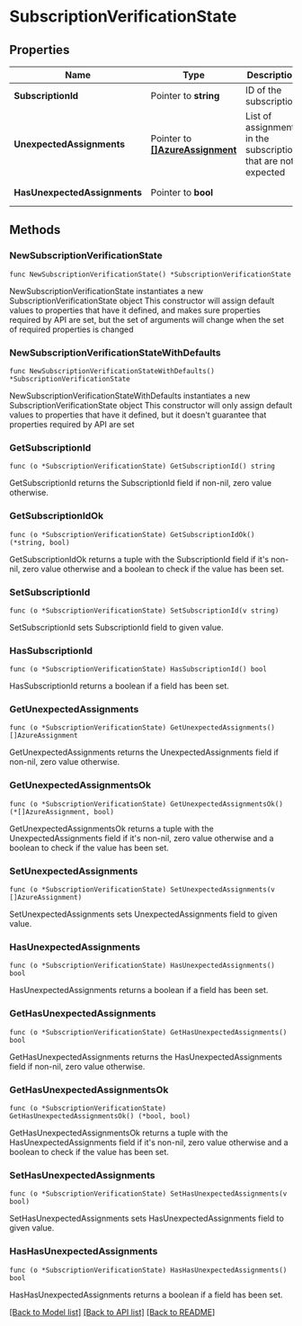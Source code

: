 # SubscriptionVerificationState

## Properties

Name | Type | Description | Notes
------------ | ------------- | ------------- | -------------
**SubscriptionId** | Pointer to **string** | ID of the subscription | [optional] 
**UnexpectedAssignments** | Pointer to [**[]AzureAssignment**](AzureAssignment.md) | List of assignments in the subscription that are not expected | [optional] 
**HasUnexpectedAssignments** | Pointer to **bool** |  | [optional] [readonly] 

## Methods

### NewSubscriptionVerificationState

`func NewSubscriptionVerificationState() *SubscriptionVerificationState`

NewSubscriptionVerificationState instantiates a new SubscriptionVerificationState object
This constructor will assign default values to properties that have it defined,
and makes sure properties required by API are set, but the set of arguments
will change when the set of required properties is changed

### NewSubscriptionVerificationStateWithDefaults

`func NewSubscriptionVerificationStateWithDefaults() *SubscriptionVerificationState`

NewSubscriptionVerificationStateWithDefaults instantiates a new SubscriptionVerificationState object
This constructor will only assign default values to properties that have it defined,
but it doesn't guarantee that properties required by API are set

### GetSubscriptionId

`func (o *SubscriptionVerificationState) GetSubscriptionId() string`

GetSubscriptionId returns the SubscriptionId field if non-nil, zero value otherwise.

### GetSubscriptionIdOk

`func (o *SubscriptionVerificationState) GetSubscriptionIdOk() (*string, bool)`

GetSubscriptionIdOk returns a tuple with the SubscriptionId field if it's non-nil, zero value otherwise
and a boolean to check if the value has been set.

### SetSubscriptionId

`func (o *SubscriptionVerificationState) SetSubscriptionId(v string)`

SetSubscriptionId sets SubscriptionId field to given value.

### HasSubscriptionId

`func (o *SubscriptionVerificationState) HasSubscriptionId() bool`

HasSubscriptionId returns a boolean if a field has been set.

### GetUnexpectedAssignments

`func (o *SubscriptionVerificationState) GetUnexpectedAssignments() []AzureAssignment`

GetUnexpectedAssignments returns the UnexpectedAssignments field if non-nil, zero value otherwise.

### GetUnexpectedAssignmentsOk

`func (o *SubscriptionVerificationState) GetUnexpectedAssignmentsOk() (*[]AzureAssignment, bool)`

GetUnexpectedAssignmentsOk returns a tuple with the UnexpectedAssignments field if it's non-nil, zero value otherwise
and a boolean to check if the value has been set.

### SetUnexpectedAssignments

`func (o *SubscriptionVerificationState) SetUnexpectedAssignments(v []AzureAssignment)`

SetUnexpectedAssignments sets UnexpectedAssignments field to given value.

### HasUnexpectedAssignments

`func (o *SubscriptionVerificationState) HasUnexpectedAssignments() bool`

HasUnexpectedAssignments returns a boolean if a field has been set.

### GetHasUnexpectedAssignments

`func (o *SubscriptionVerificationState) GetHasUnexpectedAssignments() bool`

GetHasUnexpectedAssignments returns the HasUnexpectedAssignments field if non-nil, zero value otherwise.

### GetHasUnexpectedAssignmentsOk

`func (o *SubscriptionVerificationState) GetHasUnexpectedAssignmentsOk() (*bool, bool)`

GetHasUnexpectedAssignmentsOk returns a tuple with the HasUnexpectedAssignments field if it's non-nil, zero value otherwise
and a boolean to check if the value has been set.

### SetHasUnexpectedAssignments

`func (o *SubscriptionVerificationState) SetHasUnexpectedAssignments(v bool)`

SetHasUnexpectedAssignments sets HasUnexpectedAssignments field to given value.

### HasHasUnexpectedAssignments

`func (o *SubscriptionVerificationState) HasHasUnexpectedAssignments() bool`

HasHasUnexpectedAssignments returns a boolean if a field has been set.


[[Back to Model list]](../README.md#documentation-for-models) [[Back to API list]](../README.md#documentation-for-api-endpoints) [[Back to README]](../README.md)


